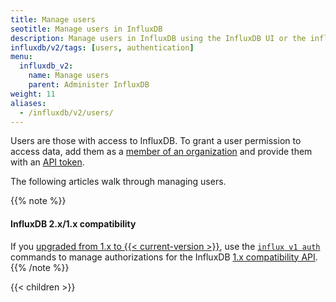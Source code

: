 ```yaml
---
title: Manage users
seotitle: Manage users in InfluxDB
description: Manage users in InfluxDB using the InfluxDB UI or the influx CLI.
influxdb/v2/tags: [users, authentication]
menu:
  influxdb_v2:
    name: Manage users
    parent: Administer InfluxDB
weight: 11
aliases:
  - /influxdb/v2/users/
---
```


Users are those with access to InfluxDB.
To grant a user permission to access data, add them as a
[member of an organization](/influxdb/v2/admin/organizations/members/)
and provide them with an [API token](/influxdb/v2/security/tokens/).

The following articles walk through managing users.

{{% note %}}
#### InfluxDB 2.x/1.x compatibility
If you [upgraded from 1.x to {{< current-version >}}](/influxdb/v2/upgrade/v1-to-v2/),
use the [`influx v1 auth`](/influxdb/v2/reference/cli/influx/v1/auth/) commands
to manage authorizations for the InfluxDB [1.x compatibility API](/influxdb/v2/reference/api/influxdb-1x/).
{{% /note %}}

{{< children >}}
